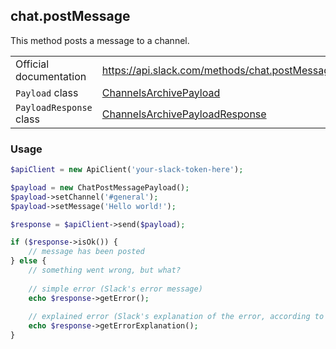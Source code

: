 ## chat.postMessage

This method posts a message to a channel.

| | |
|-------------------------|-------------------------------------------------------------------------------------------------------------------------------------------|
| Official documentation  | https://api.slack.com/methods/chat.postMessage                                                                                            |
| `Payload` class         | [ChannelsArchivePayload](https://github.com/cleentfaar/slack/blob/master/src/CL/Slack/Payload/ChatPostMessagePayload.php)                 |
| `PayloadResponse` class | [ChannelsArchivePayloadResponse](https://github.com/cleentfaar/slack/blob/master/src/CL/Slack/Payload/ChatPostMessagePayloadResponse.php) |


### Usage

```php
$apiClient = new ApiClient('your-slack-token-here');

$payload = new ChatPostMessagePayload();
$payload->setChannel('#general');
$payload->setMessage('Hello world!');

$response = $apiClient->send($payload);

if ($response->isOk()) {
    // message has been posted
} else {
    // something went wrong, but what?
    
    // simple error (Slack's error message)
    echo $response->getError();
    
    // explained error (Slack's explanation of the error, according to the documentation)
    echo $response->getErrorExplanation();
}
```
